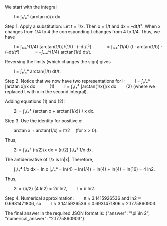 We start with the integral

  I = ∫₁/₄⁴ (arctan x)/x dx.

Step 1. Apply a substitution: Let t = 1/x. Then x = 1/t and dx = –dt/t². When x changes from 1/4 to 4 the corresponding t changes from 4 to 1/4. Thus, we have

  I = ∫ₜ₌₄^(1/4) [arctan(1/t)]/(1/t) · (–dt/t²)
    = ∫ₜ₌₄^(1/4) (t · arctan(1/t)) · (–dt/t²)
    = –∫ₜ₌₄^(1/4) arctan(1/t) dt/t.

Reversing the limits (which changes the sign) gives

  I = ∫₁/₄⁴ arctan(1/t) dt/t.

Step 2. Notice that we now have two representations for I:
  I = ∫₁/₄⁴ [arctan x]/x dx    (1)
  I = ∫₁/₄⁴ [arctan(1/x)]/x dx   (2)
(where we replaced t with x in the second integral).

Adding equations (1) and (2):

  2I = ∫₁/₄⁴ {arctan x + arctan(1/x)} / x dx.

Step 3. Use the identity for positive x:

  arctan x + arctan(1/x) = π/2  (for x > 0).

Thus,

  2I = ∫₁/₄⁴ (π/2)/x dx = (π/2) ∫₁/₄⁴ 1/x dx.

The antiderivative of 1/x is ln|x|. Therefore,

  ∫₁/₄⁴ 1/x dx = ln x |₁/₄⁴ = ln(4) − ln(1/4) = ln(4) + ln(4) = ln(16) = 4 ln2.

Thus,

  2I = (π/2) (4 ln2) = 2π ln2,
  I = π ln2.

Step 4. Numerical approximation:
  π ≈ 3.1415926536 and ln2 ≈ 0.6931471806, so
  I ≈ 3.1415926536 × 0.6931471806 ≈ 2.1775860903.

The final answer in the required JSON format is:
{"answer": "\\pi \\ln 2", "numerical_answer": "2.1775860903"}